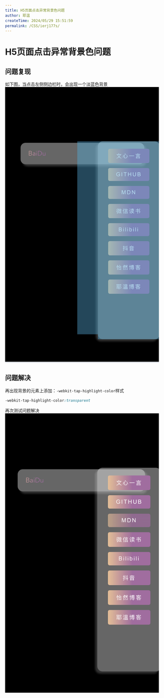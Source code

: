 ```yaml
---
title: H5页面点击异常背景色问题
author: 耶温
createTime: 2024/05/29 15:51:59
permalink: /CSS/ierj177s/
---
```

# H5页面点击异常背景色问题


## 问题复现

如下图，当点击左侧侧边栏时，会出现一个淡蓝色背景
![alt text](image-4.png)

## 问题解决
再出现背景的元素上添加：`-webkit-tap-highlight-color`样式

```css
-webkit-tap-highlight-color:transparent
```
再次测试问题解决
![alt text](image-5.png)